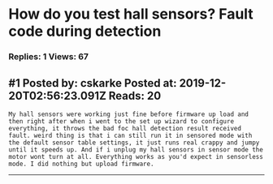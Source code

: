 # How do you test hall sensors? Fault code during detection

### Replies: 1 Views: 67

## \#1 Posted by: cskarke Posted at: 2019-12-20T02:56:23.091Z Reads: 20

```
My hall sensors were working just fine before firmware up load and then right after when i went to the set up wizard to configure everything, it throws the bad foc hall detection result received fault. weird thing is that i can still run it in sensored mode with the default sensor table settings, it just runs real crappy and jumpy until it speeds up. And if i unplug my hall sensors in sensor mode the motor wont turn at all. Everything works as you'd expect in sensorless mode. I did nothing but upload firmware.
```

---

